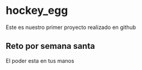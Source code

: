# hockey_egg
Este es nuestro primer proyecto realizado en github

## Reto por semana santa
El poder esta en tus manos